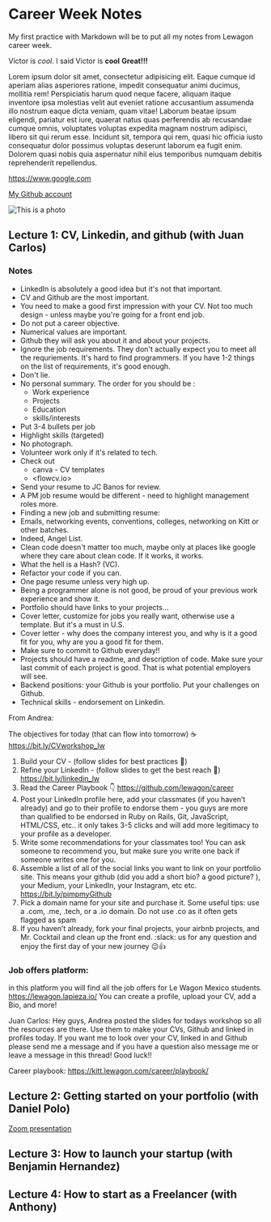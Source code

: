 # Career Week Notes

My first practice with Markdown will be to put all my notes from Lewagon career week.

Victor is *cool*.  I said Victor is __cool__
__Great!!!__

Lorem ipsum dolor sit amet, consectetur adipisicing elit. Eaque cumque id aperiam alias asperiores ratione, impedit consequatur animi ducimus, mollitia rem! Perspiciatis harum quod neque facere, aliquam itaque inventore ipsa molestias velit aut eveniet ratione accusantium assumenda illo nostrum eaque dicta veniam, quam vitae! Laborum beatae ipsum eligendi, pariatur est iure, quaerat natus quas perferendis ab recusandae cumque omnis, voluptates voluptas expedita magnam nostrum adipisci, libero sit qui rerum esse. Incidunt sit, tempora qui rem, quasi hic officia iusto consequatur dolor possimus voluptas deserunt laborum ea fugit enim. Dolorem quasi nobis quia aspernatur nihil eius temporibus numquam debitis reprehenderit repellendus.

<https://www.google.com>

[My Github account](https://www.google.com "This is a test")

![This is a photo](https://avatars1.githubusercontent.com/u/40589918?s=60&v=4 "This is a tooltip")

## Lecture 1: CV, Linkedin, and github (with Juan Carlos)

### Notes

* LinkedIn is absolutely a good idea but it's not that important.
* CV and Github are the most important.
* You need to make a good first impression with your CV. Not too much design - unless maybe you're going for a front end job.
* Do not put a career objective.
* Numerical values are important.
* Github they will ask you about it and about your projects.
* Ignore the job requirements.  They don't actually expect you to meet all the requriements.  It's hard to find programmers.  If you have 1-2 things on the list of requirements, it's good enough.
* Don't lie.
* No personal summary.  The order for you should be :
    * Work experience
    * Projects
    * Education
    * skills/interests
* Put 3-4 bullets per job
* Highlight skills (targeted)
* No photograph.
* Volunteer work only if it's related to tech.
* Check out
    * canva - CV templates
    * <flowcv.io>
* Send your resume to JC Banos for review.
* A PM job resume would be different - need to highlight management roles more.
* Finding a new job and submitting resume:
* Emails, networking events, conventions, colleges, networking on Kitt or other batches.
* Indeed, Angel List.
* Clean code doesn't matter too much, maybe only at places like google where they care about clean code.  If it works, it works.
* What the hell is a Hash? (VC).
* Refactor your code if you can.
* One page resume unless very high up.
* Being a programmer alone is not good, be proud of your previous work experience and show it.
* Portfolio should have links to your projects...
* Cover letter, customize for jobs you really want, otherwise use a template.  But it's a must in U.S.
* Cover letter - why does the company interest you, and why is it a good fit for you, why are you a good fit for them.
* Make sure to commit to Github everyday!!
* Projects should have a readme, and description of code.  Make sure your last commit of each project is good.  That is what potential employers will see.
* Backend positions: your Github is your portfolio.  Put your challenges on Github.
* Technical skills - endorsement on Linkedin.

From Andrea:

The objectives for today (that can flow into tomorrow) :coffee:  <https://bit.ly/CVworkshop_lw>
1. Build your CV - (follow slides for best practices :nail_care:)
2. Refine your LinkedIn - (follow slides to get the best reach :briefcase:) <https://bit.ly/linkedin_lw>
3. Read the Career Playbook :point_down:
<https://github.com/lewagon/career>
4. Post your LinkedIn profile here, add your classmates (if you haven’t already) and go to their profile to endorse them - you guys are more than qualified to be endorsed in Ruby on Rails, Git, JavaScript, HTML/CSS, etc..  it only takes 3-5 clicks and will add more legitimacy to your profile as a developer.
5. Write some recommendations for your classmates too! You can ask someone to recommend you, but make sure you write one back if someone writes one for you.
6. Assemble a list of all of the social links you want to link on your portfolio site. This means your github (did you add a short bio? a good picture? ), your Medium, your LinkedIn, your Instagram, etc etc.
<https://bit.ly/pimpmyGithub>
7. Pick a domain name for your site and purchase it. Some useful tips: use a .com, .me, .tech, or a .io domain. Do not use .co as it often gets flagged as spam
8. If you haven’t already, fork your final projects, your airbnb projects, and Mr. Cocktail and clean up the front end.
:slack: us for any question and enjoy the first day of your new journey :wink::+1:

### Job offers platform:
in this platform you will find all the job offers for Le Wagon Mexico students. <https://lewagon.lapieza.io/> You can create a profile, upload your CV, add a Bio, and more!

Juan Carlos: Hey guys,  Andrea posted the slides for todays workshop so all the resources are there. Use them to make your CVs, Github and linked in profiles today. If you want me to look over your CV, linked in and Github please send me a message and if you have a question also message me or leave a message in this thread! Good luck!!

Career playbook: https://kitt.lewagon.com/career/playbook/



## Lecture 2: Getting started on your portfolio (with Daniel Polo)

[Zoom presentation](https://us02web.zoom.us/rec/share/7txuKbDp6lxLTJWWsGTdVb4HLtz7eaa8gCEZrqZfnx1JRRy6bryWtdjp21vZZcuD?startTime=1594133488000)

## Lecture 3: How to launch your startup (with Benjamin Hernandez)

## Lecture 4: How to start as a Freelancer (with Anthony)
